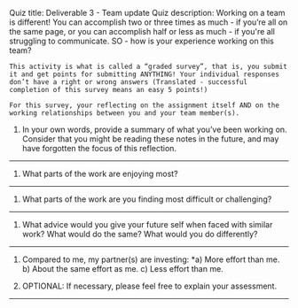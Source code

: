Quiz title: Deliverable 3 - Team update
Quiz description: Working on a team is different! You can accomplish two or three times as much - if you’re all on the same page, or you can accomplish half or less as much - if you're all struggling to communicate. SO - how is your experience working on this team?

    This activity is what is called a “graded survey”, that is, you submit it and get points for submitting ANYTHING! Your individual responses don’t have a right or wrong answers (Translated - successful completion of this survey means an easy 5 points!)

    For this survey, your reflecting on the assignment itself AND on the working relationships between you and your team member(s).

1. In your own words, provide a summary of what you’ve been working on. Consider that you might be reading these notes in the future, and may have forgotten the focus of this reflection.
____


1. What parts of the work are enjoying most?
____


1. What parts of the work are you finding most difficult or challenging?
____


1. What advice would you give your future self when faced with similar work? What would do the same? What would you do differently?
_____

1. Compared to me, my partner(s) are investing:
*a) More effort than me.
b) About the same effort as me.
c) Less effort than me.

1. OPTIONAL: If necessary, please feel free to explain your assessment.
____

